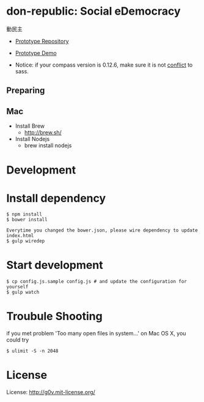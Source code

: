 # don-republic: Social eDemocracy

動民主

* [Prototype Repository](https://github.com/g0v/don-republic-mockup)
* [Prototype Demo](http://g0v.github.io/don-republic-mockup/)

* Notice: if your compass version is 0.12.6, make sure it is not [conflict](https://rubygems.org/gems/compass) to sass.

## Preparing

## Mac
* Install Brew
    * http://brew.sh/
* Install Nodejs
    * brew install nodejs
# Development

# Install dependency

    $ npm install
    $ bower install

    Everytime you changed the bower.json, please wire dependency to update index.html
    $ gulp wiredep

# Start development

    $ cp config.js.sample config.js # and update the configuration for yourself
    $ gulp watch

# Troubule Shooting

if you met problem 'Too many open files in system...' on Mac OS X, you could try

    $ ulimit -S -n 2048

# License

License: http://g0v.mit-license.org/

